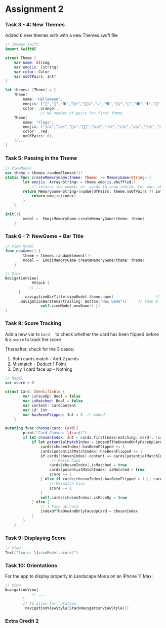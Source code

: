# Assignment 2 

### Task 3 - 4: New Themes

Added 6 new themes with with a new Themes.swift file

```swift
// Themes.swift
import SwiftUI

struct Theme {
    var name: String
    var emojis: [String]
    var color: Color
    var noOfPairs: Int?
}

let themes: [Theme] = [
    Theme(					
        name: "Halloween",
        emojis: ["👻","🎃","🕷","🧟‍♂️","🧛🏼‍♀️","☠️","👽","🦹‍♀️","🦇","🌘","⚰️","🔮"],
        color: .orange),				
 				// No number of pairs for first theme
    Theme(
        name: "Flags",
        emojis: ["🇸🇬","🇯🇵","🏴‍☠️","🏳️‍🌈","🇬🇧","🇹🇼","🇺🇸","🇦🇶","🇰🇵","🇭🇰","🇲🇨","🇼🇸"],
        color: .red,
        noOfPairs: 6),
    //...
]

```

### Task 5: Passing in the Theme

```swift
// ViewModel
var theme = themes.randomElement()!
static func createMemoryGame(theme: Theme) -> MemoryGame<String> {
        let emojis: Array<String> = theme.emojis.shuffled()
  			// returns the number of  cards to show (which, for one, should be random)
        return MemoryGame<String>(numberOfPairs: theme.noOfPairs ?? Int.random(in: 4...6)) { index in
            return emojis[index]
        }
    }

init(){
        model =  EmojiMemoryGame.createMemoryGame(theme: theme)
    }
```

### Task 6 - 7: NewGame + Bar Title

```swift
// View Model
func newGame() {
        theme = themes.randomElement()!
        model =  EmojiMemoryGame.createMemoryGame(theme: theme)
    }

// View
NavigationView{
			VStack {
           // ...
      }
  		.navigationBarTitle(viewModel.theme.name) 					// Task 7
      .navigationBarItems(trailing: Button("New Game"){		// Task 8
                self.viewModel.newGame() })
}
```

### Task 8: Score Tracking

Add a new var to `Card	` to check whether the card has been flipped before & a `score` to track the score

Thereafter, check for the 3 cases:

1. Both cards match - Add 2 points
2. Mismatch - Deduct 1 Point
3. Only 1 card face up - Nothing

```swift
// Model
var score = 0

struct Card: Identifiable {
        var isFaceUp: Bool = false
        var isMatched: Bool = false
        var content: CardContent
        var id: Int
        var hasBeenFlipped: Int = 0  // Added
    }

mutating func choose(card: Card){
        print("Card Chosen: \(card)")
        if let chosenIndex: Int = cards.firstIndex(matching: card), !cards[chosenIndex].isFaceUp, !cards[chosenIndex].isMatched {
            if let potentialMatchIndex = indexOfTheOneAndOnlyFaceUpCard {
                cards[chosenIndex].hasBeenFlipped += 1
                cards[potentialMatchIndex].hasBeenFlipped += 1
                if cards[chosenIndex].content == cards[potentialMatchIndex].content {
                     // Match Case
                    cards[chosenIndex].isMatched = true
                    cards[potentialMatchIndex].isMatched = true
                    score += 2
                } else if cards[chosenIndex].hasBeenFlipped > 1 || cards[potentialMatchIndex].hasBeenFlipped > 1{
                    // Mismatch Case
                    score -= 1
                }
                self.cards[chosenIndex].isFaceUp = true
            } else {
                // 1 Face up Card
                indexOfTheOneAndOnlyFaceUpCard = chosenIndex
            }
        }
    }
```

### Task 9: Displaying Score

```swift
// View
Text("Score: \(viewModel.score)")
```

### Task 10: Orientations

For the app to display properly in Landscape Mode on an iPhone 11 Max:

```swift
// View
NavigationView{
  			// ...
        }
        // To allow for rotation
        .navigationViewStyle(StackNavigationViewStyle())
```



### Extra Credit 2



